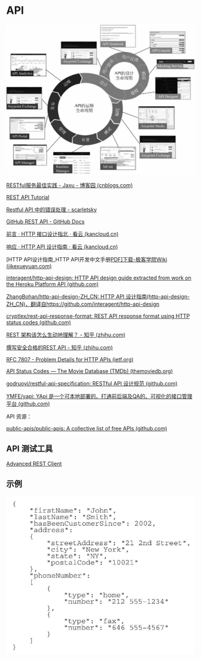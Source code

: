 # API

![](./src/save_share_review_picture_1610758135.jpeg)

[RESTful服务最佳实践 - Jaxu - 博客园 (cnblogs.com)](https://www.cnblogs.com/jaxu/p/7908111.html)

[REST API Tutorial](https://www.restapitutorial.com/)

[Restful API 中的错误处理 - scarletsky](https://scarletsky.github.io/2016/11/30/error-handling-in-restful-api/)

[GitHub REST API - GitHub Docs](https://docs.github.com/cn/rest)

[前言 · HTTP 接口设计指北 · 看云 (kancloud.cn)](https://www.kancloud.cn/kancloud/http-api-guide/56260)

[响应 · HTTP API 设计指南 · 看云 (kancloud.cn)](https://www.kancloud.cn/kancloud/http-api-design/78122)

[HTTP API设计指南_HTTP API开发中文手册[PDF\]下载-极客学院Wiki (jikexueyuan.com)](https://wiki.jikexueyuan.com/project/http-api/)

[interagent/http-api-design: HTTP API design guide extracted from work on the Heroku Platform API (github.com)](https://github.com/interagent/http-api-design)

[ZhangBohan/http-api-design-ZH_CN: HTTP API 设计指南(http-api-design-ZH_CN)，翻译自https://github.com/interagent/http-api-design](https://github.com/ZhangBohan/http-api-design-ZH_CN)

[cryptlex/rest-api-response-format: REST API response format using HTTP status codes (github.com)](https://github.com/cryptlex/rest-api-response-format)

[REST 架构该怎么生动地理解？ - 知乎 (zhihu.com)](https://www.zhihu.com/question/27785028/answer/48096396)

[撰写安全合格的REST API - 知乎 (zhihu.com)](https://zhuanlan.zhihu.com/p/20034107)

[RFC 7807 - Problem Details for HTTP APIs (ietf.org)](https://datatracker.ietf.org/doc/rfc7807/?include_text=1)

[API Status Codes — The Movie Database (TMDb) (themoviedb.org)](https://www.themoviedb.org/documentation/api/status-codes)

[godruoyi/restful-api-specification: RESTful API 设计规范 (github.com)](https://github.com/godruoyi/restful-api-specification)

[YMFE/yapi: YApi 是一个可本地部署的、打通前后端及QA的、可视化的接口管理平台 (github.com)](https://github.com/YMFE/yapi)

API 资源：

[public-apis/public-apis: A collective list of free APIs (github.com)](https://github.com/public-apis/public-apis)

## API 测试工具

[Advanced REST Client](https://install.advancedrestclient.com/install)


## 示例

![](./src/save_share_review_picture_1610724996.jpeg)